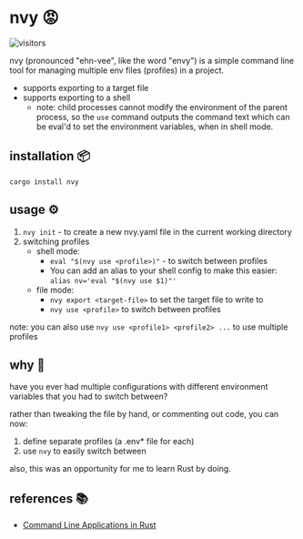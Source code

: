# nvy 😡

![visitors](https://img.shields.io/endpoint?url=https://vu-mi.com/api/v1/views?id=jcserv/nv)

nvy (pronounced "ehn-vee", like the word "envy") is a simple command line tool for managing multiple env files (profiles) in a project.

- supports exporting to a target file
- supports exporting to a shell
  - note: child processes cannot modify the environment of the parent process, so the `use` command outputs the command text which can be eval'd to set the environment variables, when in shell mode.

## installation 📦

`cargo install nvy`

## usage ⚙️ 

1. `nvy init` - to create a new nvy.yaml file in the current working directory
2. switching profiles
   - shell mode:
     -  `eval "$(nvy use <profile>)"` - to switch between profiles
     - You can add an alias to your shell config to make this easier: `alias nv='eval "$(nvy use $1)"'` 
   - file mode:
     - `nvy export <target-file>` to set the target file to write to
     - `nvy use <profile>` to switch between profiles

note: you can also use `nvy use <profile1> <profile2> ...` to use multiple profiles

## why 🤔

have you ever had multiple configurations with different environment variables that you had to switch between?

rather than tweaking the file by hand, or commenting out code, you can now: 
1. define separate profiles (a .env* file for each)
2. use `nvy` to easily switch between

also, this was an opportunity for me to learn Rust by doing.

## references 📚
- [Command Line Applications in Rust](https://rust-cli.github.io/book/index.html)